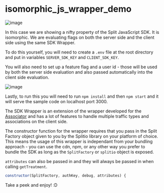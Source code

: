 # isomorphic_js_wrapper_demo


![image](https://github.com/kleinjoshuaa/isomorphic_js_wrapper_demo/assets/1207274/0aa924f7-d5d7-4d50-a22b-f84c4085c424)

In this case we are showing a nifty property of the Split JavaScript SDK. It is isomorphic. We are evaluating flags on both the server side and the client side using the same SDK Wrapper. 

To do this yourself, you will need to create a `.env` file at the root directory and put in variables `SERVER_SDK_KEY` and `CLIENT_SDK_KEY`. 

You will also need to set up a feature flag and a user id - those will be used by both the server side evaluation and also passed automatically into the client side evaluation. 

![image](https://github.com/kleinjoshuaa/isomorphic_js_wrapper_demo/assets/1207274/1d72666e-c591-4388-9469-b332635423a0)

Lastly, to run this you will need to run `npm install` and then `npm start` and it will serve the sample code on localhost port 3000.

The SDK Wrapper is an extension of the wrapper developed for the [Associator](https://github.com/kleinjoshuaa/associator/) and has a lot of features to handle multiple traffic types and associations on the client side. 


The constructor function for the wrapper requires that you pass in the Split Factory object given to you by the Splitio library on your platform of choice. This means the usage of this wrapper is independant from your bundling approach - you can use the cdn, npm, or any other way you prefer to bundle the SDK as long as the `SplitFactory` or `splitio` object is exposed. 

`attributes` can also be passed in and they will always be passed in when calling `getTreatment`. 

```javascript
constructor(SplitFactory, authKey, debug, attributes) {
```

Take a peek and enjoy! :D
